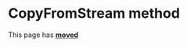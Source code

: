 # CopyFromStream method

This page has [**moved**](https://lib-docs.delphidabbler.com/IOUtils/1/API/TPJPipe-CopyFromStream)